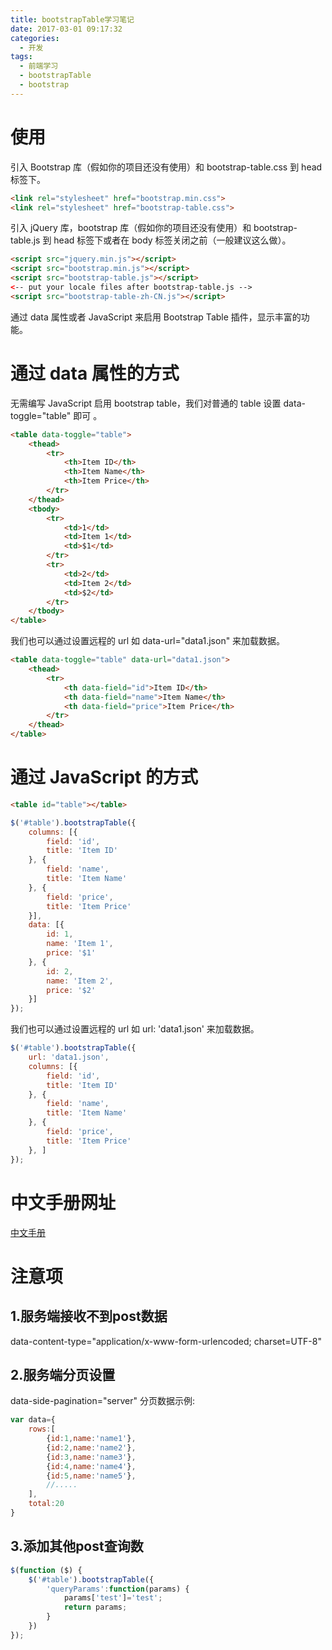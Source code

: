 ```yaml
---
title: bootstrapTable学习笔记
date: 2017-03-01 09:17:32
categories: 
  - 开发
tags: 
  - 前端学习
  - bootstrapTable
  - bootstrap
---
```

# 使用
引入 Bootstrap 库（假如你的项目还没有使用）和 bootstrap-table.css 到 head 标签下。
```html
<link rel="stylesheet" href="bootstrap.min.css">
<link rel="stylesheet" href="bootstrap-table.css">
```

引入 jQuery 库，bootstrap 库（假如你的项目还没有使用）和 bootstrap-table.js 到 head 标签下或者在 body 标签关闭之前（一般建议这么做）。
```html
<script src="jquery.min.js"></script>
<script src="bootstrap.min.js"></script>
<script src="bootstrap-table.js"></script>
<-- put your locale files after bootstrap-table.js -->
<script src="bootstrap-table-zh-CN.js"></script>
```

通过 data 属性或者 JavaScript 来启用 Bootstrap Table 插件，显示丰富的功能。
# 通过 data 属性的方式
无需编写 JavaScript 启用 bootstrap table，我们对普通的 table 设置 data-toggle="table" 即可
。
```html
<table data-toggle="table">
    <thead>
        <tr>
            <th>Item ID</th>
            <th>Item Name</th>
            <th>Item Price</th>
        </tr>
    </thead>
    <tbody>
        <tr>
            <td>1</td>
            <td>Item 1</td>
            <td>$1</td>
        </tr>
        <tr>
            <td>2</td>
            <td>Item 2</td>
            <td>$2</td>
        </tr>
    </tbody>
</table>
```
我们也可以通过设置远程的 url 如 data-url="data1.json" 来加载数据。
```html
<table data-toggle="table" data-url="data1.json">
    <thead>
        <tr>
            <th data-field="id">Item ID</th>
            <th data-field="name">Item Name</th>
            <th data-field="price">Item Price</th>
        </tr>
    </thead>
</table>
```
# 通过 JavaScript 的方式
```html
<table id="table"></table>
```

```javascript
$('#table').bootstrapTable({
    columns: [{
        field: 'id',
        title: 'Item ID'
    }, {
        field: 'name',
        title: 'Item Name'
    }, {
        field: 'price',
        title: 'Item Price'
    }],
    data: [{
        id: 1,
        name: 'Item 1',
        price: '$1'
    }, {
        id: 2,
        name: 'Item 2',
        price: '$2'
    }]
});
```

我们也可以通过设置远程的 url 如 url: 'data1.json' 来加载数据。
```javascript
$('#table').bootstrapTable({
    url: 'data1.json',
    columns: [{
        field: 'id',
        title: 'Item ID'
    }, {
        field: 'name',
        title: 'Item Name'
    }, {
        field: 'price',
        title: 'Item Price'
    }, ]
});
```
# 中文手册网址
[中文手册](http://bootstrap-table.wenzhixin.net.cn/zh-cn/documentation/)

# 注意项

## 1.服务端接收不到post数据
data-content-type="application/x-www-form-urlencoded; charset=UTF-8"

## 2.服务端分页设置

data-side-pagination="server"
分页数据示例:
```javascript
var data={
    rows:[
        {id:1,name:'name1'},
        {id:2,name:'name2'},
        {id:3,name:'name3'},
        {id:4,name:'name4'},
        {id:5,name:'name5'},
        //.....
    ],
    total:20
}
```

## 3.添加其他post查询数
```javascript
$(function ($) {
    $('#table').bootstrapTable({
        'queryParams':function(params) {
            params['test']='test';
            return params;
        }
    })
});
```
